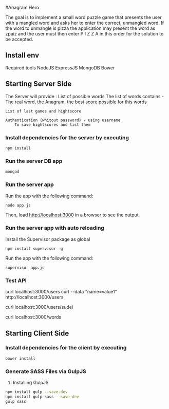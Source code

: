 #Anagram Hero

The goal is to implement a small word puzzle game that presents the user with a mangled word and asks her to enter the correct, unmangled word. If the word to unmangle is pizza the application may present the word as zpaiz and the user must then enter P I Z Z A in this order for the solution to be accepted.

## Install env

Required tools
NodeJS
ExpressJS
MongoDB
Bower

## Starting Server Side

The Server will provide :
    List of possible words
        The list of words contains - The real word, the Anagram, the best score possible for this words

    List of last games and hightscore

    Authentication (whitout password) - using username
        To save hightscores and list them

### Install dependencies for the server by executing
```shell
npm install
```

### Run the server DB app

```shell
mongod
```

### Run the server app
Run the app with the following command:

```shell
node app.js
```

Then, load [http://localhost:3000](http://localhost:3000) in a browser to see the output.

### Run the server app with auto reloading
Install the Supervisor package as global

```shell
npm install supervisor -g
```

Run the app with the following command:

```shell
supervisor app.js  
```

### Test API

curl localhost:3000/users
curl --data "name=value1" http://localhost:3000/users

curl localhost:3000/users/sudei

curl localhost:3000/words

## Starting Client Side

### Install dependencies for the client by executing
```shell
bower install
```

### Generate SASS Files via GulpJS

1. Installing GulpJS
```sh
npm install gulp --save-dev
npm install gulp-sass --save-dev
gulp sass
```
